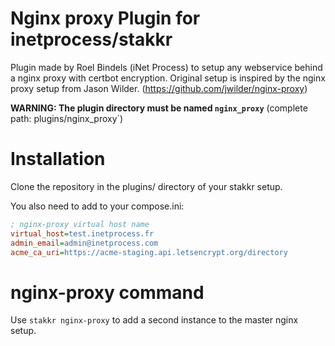 # Nginx proxy Plugin for inetprocess/stakkr
Plugin made by Roel Bindels (iNet Process) to setup any webservice behind a nginx proxy with certbot encryption. Original setup is inspired by the nginx proxy setup from Jason Wilder. (https://github.com/jwilder/nginx-proxy)

__WARNING: The plugin directory must be named `nginx_proxy`__ (complete path: plugins/nginx_proxy`)

# Installation
Clone the repository in the plugins/ directory of your stakkr setup.

You also need to add to your compose.ini:
```ini
; nginx-proxy virtual host name
virtual_host=test.inetprocess.fr
admin_email=admin@inetprocess.com
acme_ca_uri=https://acme-staging.api.letsencrypt.org/directory
```

# nginx-proxy command
Use `stakkr nginx-proxy` to add a second instance to the master nginx setup.
